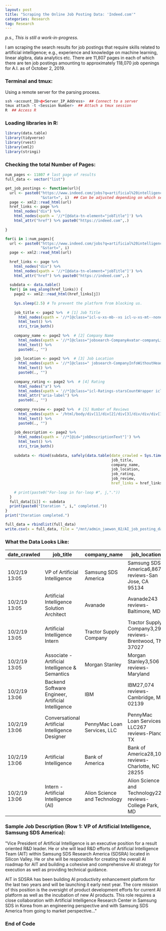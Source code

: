 ```yaml
---
layout: post
title: "Scraping the Online Job Posting Data: 'Indeed.com'"
categories: Research
tag: Research
---
```


_p.s., This is still a work-in-progress._

I am scraping the search results for job postings that require skills related to artificial intelligence; e.g., experience and knowledge on machine learning, linear algibra, data analytics etc. There are 11,807 pages in each of which there are ten job postings amounting to approximately 118,070 job openings for A.I. as of October 2, 2019.

### Terminal and tmux:
Using a remote server for the parsing process.
```r
ssh <account_ID>@<Server_IP_Address>  ## Connect to a server
tmux attach -t <Session Number>  ## Attach a tmux session
R  ## Access R
```

### Loading libraries in R:
```r
library(data.table)
library(tidyverse)
library(rvest)
library(xml2)
library(stringi)
```

### Checking the total Number of Pages:

```r
num_pages <- 11807 # last page of results
full_data <- vector("list")

get_job_postings <- function(url){
  url <- paste0("https://www.indeed.com/jobs?q=artificial%20intelligence", 
                "&start=", i)  ## Can be adjusted depending on which search results are to be scraped.
  page <- xml2::read_html(url)
  href_links <- page %>% 
    html_nodes("div") %>%
    html_nodes(xpath = '//*[@data-tn-element="jobTitle"]') %>%
    html_attr("href") %>% paste0("https://indeed.com",.)  
  
}
```

```r
for(i in 1:num_pages){
  url <- paste0("https://www.indeed.com/jobs?q=artificial%20intelligence", 
                "&start=", i)
  page <- xml2::read_html(url)
  
  href_links <- page %>% 
    html_nodes("div") %>%
    html_nodes(xpath = '//*[@data-tn-element="jobTitle"]') %>%
    html_attr("href") %>% paste0("https://indeed.com",.)
  
  subdata <- data.table()
  for(j in seq_along(href_links)) {
    page2 <- xml2::read_html(href_links[j])
  
    Sys.sleep(2.5) # To prevent the platform from blocking us.
    
    job_title <- page2 %>%  # [1] Job Title
      html_nodes(xpath = '//*[@class="icl-u-xs-mb--xs icl-u-xs-mt--none  jobsearch-JobInfoHeader-title"]') %>%
      html_text() %>%
      stri_trim_both()
    
    company_name <- page2 %>%  # [2] Company Name
      html_nodes(xpath = '//*[@class="jobsearch-CompanyAvatar-companyLink"]') %>%
      html_text() %>%
      paste0(., "")
    
    job_location <- page2 %>%  # [3] Job Location
      html_nodes(xpath = '//*[@class=" jobsearch-CompanyInfoWithoutHeaderImage jobsearch-CompanyInfoWithReview"]') %>%
      html_text() %>%
      paste0(., "")
    
    company_rating <- page2 %>%  # [4] Rating
      html_nodes("a") %>%
      html_nodes(xpath = '//*[@class="icl-Ratings-starsCountWrapper icl-Ratings-link"]') %>%
      html_attr("aria-label") %>%
      paste0(., "")
    
    company_review <- page2 %>%  # [5] Number of Reviews
      html_nodes(xpath = '/html/body/div[1]/div[2]/div[3]/div/div/div[1]/div[1]/div[1]/div[1]/div/div/div[2]/div/a/div[2]') %>%
      html_text() %>%
      paste0(., "")
    
    job_description <- page2 %>%
      html_nodes(xpath = '//*[@id="jobDescriptionText"]') %>% 
      html_text() %>%
      stri_trim_both()
    
    subdata <- rbind(subdata, safely(data.table(date_crawled = Sys.time(),
                                                job_title,
                                                company_name,
                                                job_location,
                                                job_rating,
                                                job_review,
                                                href_links = href_links[j])))
    
    # print(paste0("For-loop in for-loop #", j,"."))
  }
  full_data[[i]] <- subdata
  print(paste0("Iteration ", i," completed."))
}
print("Iteration completed.")
```

```r
full_data = rbindlist(full_data)
write.csv(x = full_data, file = "/mnt/admin_jaewon_02/AI_job_posting_data/AI_job_posting_data.csv")
```

### What the Data Looks Like:

| date_crawled  | job_title                                          | company_name                 | job_location                                             | company_rating   | company_review     | href_links                                                                 |
|---------------|----------------------------------------------------|------------------------------|----------------------------------------------------------|--------------|----------------|----------------------------------------------------------------------------|
| 10/2/19 13:05 | VP of Artificial Intelligence                      | Samsung SDS America          | Samsung SDS America6,867 reviews-San Jose, CA 95134      | 4 out of 5   | 6,867 reviews  | https://indeed.com/rc/clk?jk=29e6b0cfd4f1ad6e&fccid=da3c7fed78dd1607&vjs=3 |
| 10/2/19 13:05 | Artificial Intelligence Solution Architect         | Avanade                      | Avanade243 reviews-Baltimore, MD                         | 3.7 out of 5 | 243 reviews    | https://indeed.com/rc/clk?jk=c8b32b06ac7c5f37&fccid=5386281035076fdf&vjs=3 |
| 10/2/19 13:05 | Artificial Intelligence Intern                     | Tractor Supply Company       | Tractor Supply Company3,297 reviews-Brentwood, TN 37027  | 3.5 out of 5 | 3,297 reviews  | https://indeed.com/rc/clk?jk=4f9e3676b2e5e4c8&fccid=11196309d222f1c1&vjs=3 |
| 10/2/19 13:05 | Associate - Artificial Intelligence & Semantics    | Morgan Stanley               | Morgan Stanley3,506 reviews-Maryland                     | 3.9 out of 5 | 3,506 reviews  | https://indeed.com/rc/clk?jk=63e1414a8823a284&fccid=0c39fb2c91742dcf&vjs=3 |
| 10/2/19 13:06 | Backend Software Engineer, Artificial Intelligence | IBM                          | IBM27,074 reviews-Cambridge, MA 02139                    | 3.9 out of 5 | 27,074 reviews | https://indeed.com/rc/clk?jk=c6bd906a6276d2d3&fccid=de71a49b535e21cb&vjs=3 |
| 10/2/19 13:06 | Conversational Artificial Intelligence Designer    | PennyMac Loan Services, LLC  | PennyMac Loan Services, LLC267 reviews-Plano, TX         | 3.1 out of 5 | 267 reviews    | https://indeed.com/rc/clk?jk=371dc494bc960265&fccid=24c6c21cc329dea7&vjs=3 |
| 10/2/19 13:06 | Artificial Intelligence                            | Bank of America              | Bank of America28,108 reviews-Charlotte, NC 28255        | 3.8 out of 5 | 28,108 reviews | https://indeed.com/rc/clk?jk=8b653788c51d5ef9&fccid=5bd99dfa21c8a490&vjs=3 |
| 10/2/19 13:06 | Intern - Artificial Intelligence (AI)              | Alion Science and Technology | Alion Science and Technology227 reviews-College Park, MD | 3.5 out of 5 | 227 reviews    | https://indeed.com/rc/clk?jk=2638fb51ee02f970&fccid=1f295927bec6a974&vjs=3 |

### Sample Job Description (Row 1: VP of Artificial Intelligence, Samsung SDS America):

"Vice President of Artificial Intelligence is an executive position for a result oriented R&D leader. He or she will lead R&D efforts of Artificial Intelligence Team (AIT) within Samsung SDS Research America (SDSRA) located in Silicon Valley. He or she will be responsible for creating the overall AI roadmap for AIT and building a cohesive and comprehensive AI strategy for execution as well as providing technical guidance.

AIT in SDSRA has been building AI productivity enhancement platform for the last two years and will be launching it early next year. The core mission of this position is the oversight of product development efforts for current AI platform as well as the incubation of new AI products. This role requires a close collaboration with Artificial Intelligence Research Center in Samsung SDS in Korea from an engineering perspective and with Samsung SDS America from going to market perspective..."


### End of Code
